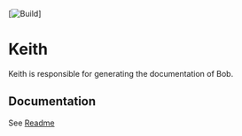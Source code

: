 [![Build](https://ci.appveyor.com/api/projects/status/github/unic/bob-keith?svg=true)]

# Keith

Keith is responsible for generating the documentation of Bob.

## Documentation

See [Readme](./README.md)
